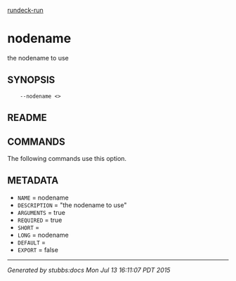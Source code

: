 [rundeck-run](../../index.html)

# nodename

the nodename to use

## SYNOPSIS

        --nodename <>

## README



## COMMANDS

The following commands use this option.



## METADATA

* `NAME` = nodename
* `DESCRIPTION` = "the nodename to use"
* `ARGUMENTS` = true
* `REQUIRED` = true
* `SHORT` = 
* `LONG` = nodename
* `DEFAULT` = 
* `EXPORT` = false

----

*Generated by stubbs:docs Mon Jul 13 16:11:07 PDT 2015*

